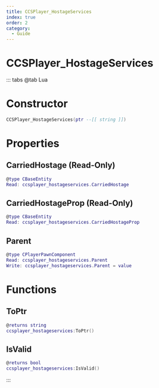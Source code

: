 ```yaml
---
title: CCSPlayer_HostageServices
index: true
order: 2
category:
  - Guide
---
```


# CCSPlayer_HostageServices

::: tabs
@tab Lua
# Constructor
```lua
CCSPlayer_HostageServices(ptr --[[ string ]])
```
# Properties
## CarriedHostage (Read-Only)
```lua
@type CBaseEntity
Read: ccsplayer_hostageservices.CarriedHostage
```
## CarriedHostageProp (Read-Only)
```lua
@type CBaseEntity
Read: ccsplayer_hostageservices.CarriedHostageProp
```
## Parent 
```lua
@type CPlayerPawnComponent
Read: ccsplayer_hostageservices.Parent
Write: ccsplayer_hostageservices.Parent = value
```
# Functions
## ToPtr
```lua
@returns string
ccsplayer_hostageservices:ToPtr()
```
## IsValid
```lua
@returns bool
ccsplayer_hostageservices:IsValid()
```

:::